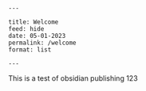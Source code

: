 

```
---

title: Welcome
feed: hide
date: 05-01-2023
permalink: /welcome
format: list

---
```
 
This is a test of obsidian publishing 123